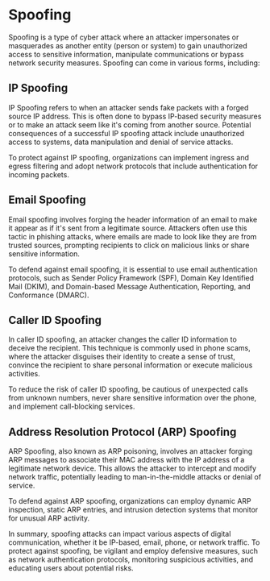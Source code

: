 # Spoofing

Spoofing is a type of cyber attack where an attacker impersonates or masquerades as another entity (person or system) to gain unauthorized access to sensitive information, manipulate communications or bypass network security measures. Spoofing can come in various forms, including:

## IP Spoofing

IP Spoofing refers to when an attacker sends fake packets with a forged source IP address. This is often done to bypass IP-based security measures or to make an attack seem like it's coming from another source. Potential consequences of a successful IP spoofing attack include unauthorized access to systems, data manipulation and denial of service attacks.

To protect against IP spoofing, organizations can implement ingress and egress filtering and adopt network protocols that include authentication for incoming packets.

## Email Spoofing

Email spoofing involves forging the header information of an email to make it appear as if it's sent from a legitimate source. Attackers often use this tactic in phishing attacks, where emails are made to look like they are from trusted sources, prompting recipients to click on malicious links or share sensitive information.

To defend against email spoofing, it is essential to use email authentication protocols, such as Sender Policy Framework (SPF), Domain Key Identified Mail (DKIM), and Domain-based Message Authentication, Reporting, and Conformance (DMARC).

## Caller ID Spoofing

In caller ID spoofing, an attacker changes the caller ID information to deceive the recipient. This technique is commonly used in phone scams, where the attacker disguises their identity to create a sense of trust, convince the recipient to share personal information or execute malicious activities.

To reduce the risk of caller ID spoofing, be cautious of unexpected calls from unknown numbers, never share sensitive information over the phone, and implement call-blocking services.

## Address Resolution Protocol (ARP) Spoofing

ARP Spoofing, also known as ARP poisoning, involves an attacker forging ARP messages to associate their MAC address with the IP address of a legitimate network device. This allows the attacker to intercept and modify network traffic, potentially leading to man-in-the-middle attacks or denial of service.

To defend against ARP spoofing, organizations can employ dynamic ARP inspection, static ARP entries, and intrusion detection systems that monitor for unusual ARP activity.

In summary, spoofing attacks can impact various aspects of digital communication, whether it be IP-based, email, phone, or network traffic. To protect against spoofing, be vigilant and employ defensive measures, such as network authentication protocols, monitoring suspicious activities, and educating users about potential risks.